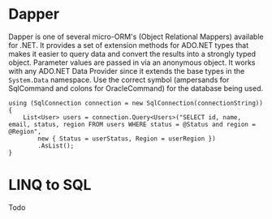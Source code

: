 # Dapper

Dapper is one of several micro-ORM's (Object Relational Mappers) available
for .NET. It provides a set of extension methods for ADO.NET types that
makes it easier to query data and convert the results into a strongly
typed object. Parameter values are passed in via an anonymous object. It
works with any ADO.NET Data Provider since it extends the base types
in the `System.Data` namespace. Use the correct symbol (ampersands for
SqlCommand and colons for OracleCommand) for the database being used.

    using (SqlConnection connection = new SqlConnection(connectionString))
    {
        List<User> users = connection.Query<Users>("SELECT id, name, email, status, region FROM users WHERE status = @Status and region = @Region",
            new { Status = userStatus, Region = userRegion })
            .AsList();
    }

# LINQ to SQL

Todo
